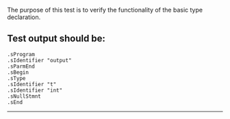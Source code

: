 The purpose of this test is to verify the functionality of the basic type declaration.

Test output should be:
----------------------------
```
.sProgram
.sIdentifier "output"
.sParmEnd
.sBegin
.sType
.sIdentifier "t"
.sIdentifier "int"
.sNullStmnt
.sEnd

```
---------------------------